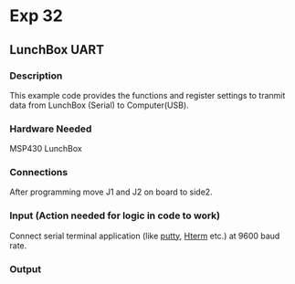 # Exp 32 
## LunchBox UART

### Description

This example code provides the functions and register settings to tranmit data from LunchBox (Serial) to Computer(USB).

### Hardware Needed

MSP430 LunchBox

### Connections

After programming move J1 and J2 on board to side2.

### Input (Action needed for logic in code to work)

Connect serial terminal application (like [putty](https://www.putty.org/), [Hterm](http://www.der-hammer.info/pages/terminal.html) etc.) at 9600 baud rate.

### Output 